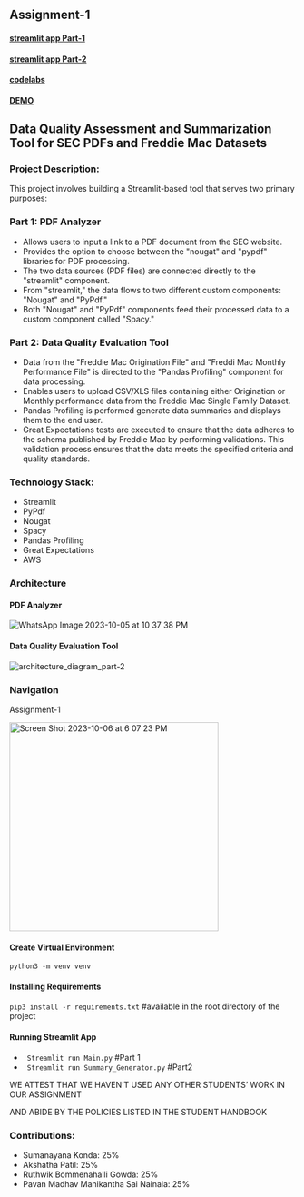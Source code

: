 ## Assignment-1

#### [streamlit app Part-1](https://assignment-1-part-1.streamlit.app/)
#### [streamlit app Part-2](https://assignment-1-part-2.streamlit.app/)

#### [codelabs](https://codelabs-preview.appspot.com/?file_id=1i1HbF6HBoYjjqOs1vbqH3SOrUFYEOoYAvam3goFDWHM#0)

#### [DEMO](https://www.youtube.com/watch?v=DeXHRHtM1uI)

## Data Quality Assessment and Summarization Tool for SEC PDFs and Freddie Mac Datasets

### Project Description:
This project involves building a Streamlit-based tool that serves two primary purposes:

### Part 1: PDF Analyzer

- Allows users to input a link to a PDF document from the SEC website.
- Provides the option to choose between the "nougat" and "pypdf" libraries for PDF processing.
- The two data sources (PDF files) are connected directly to the "streamlit" component.
- From "streamlit," the data flows to two different custom components: "Nougat" and "PyPdf."
- Both "Nougat" and "PyPdf" components feed their processed data to a custom component called "Spacy." 

### Part 2: Data Quality Evaluation Tool 

- Data from the "Freddie Mac Origination File" and "Freddi Mac Monthly Performance File" is directed to the "Pandas Profiling" component for data processing.
- Enables users to upload CSV/XLS files containing either Origination or Monthly performance data from the Freddie Mac Single Family Dataset.
- Pandas Profiling is performed generate data summaries and displays them to the end user.
- Great Expectations tests are executed to ensure that the data adheres to the schema published by Freddie Mac by performing validations. This validation process ensures that the 
  data meets the specified criteria and quality standards.

### Technology Stack:
- Streamlit
- PyPdf
- Nougat
- Spacy
- Pandas Profiling
- Great Expectations
- AWS

### Architecture

#### PDF Analyzer
![WhatsApp Image 2023-10-05 at 10 37 38 PM](https://github.com/BigDataIA-Fall2023-Team3/Assignment-1/assets/114708712/0a00a911-9c1a-4a9e-883f-189c04612579)
#### Data Quality Evaluation Tool 
![architecture_diagram_part-2](https://github.com/BigDataIA-Fall2023-Team3/Assignment-1/assets/114708712/1bd788bb-420f-4e7d-859a-6c595d41badc)


### Navigation
Assignment-1

<img width="368" alt="Screen Shot 2023-10-06 at 6 07 23 PM" src="https://github.com/BigDataIA-Fall2023-Team3/Assignment-1/assets/114708712/d0aca0bb-d155-4933-a386-d29f15455796">

#### Create Virtual Environment

`python3 -m venv venv`

#### Installing Requirements 

`pip3 install -r requirements.txt`     #available in the root directory of the project

#### Running Streamlit App

- ` Streamlit run Main.py`               #Part 1
- ` Streamlit run Summary_Generator.py`   #Part2

WE ATTEST THAT WE HAVEN’T USED ANY OTHER STUDENTS’ WORK IN OUR ASSIGNMENT

AND ABIDE BY THE POLICIES LISTED IN THE STUDENT HANDBOOK

 ### Contributions: 

- Sumanayana Konda: 25% 
- Akshatha Patil: 25% 
- Ruthwik Bommenahalli Gowda: 25%
- Pavan Madhav Manikantha Sai Nainala: 25% 
















